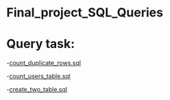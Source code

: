 # Final_project_SQL_Queries

# Query task:

-[count_duplicate_rows.sql](https://github.com/MahedeiHasan/AIQUEST_Final_project_SQL_Queries/blob/main/count_duplicate_rows.sql)

-[count_users_table.sql](https://github.com/MahedeiHasan/AIQUEST_Final_project_SQL_Queries/blob/main/count_users_table.sql)

-[create_two_table.sql](https://github.com/MahedeiHasan/AIQUEST_Final_project_SQL_Queries/blob/main/create_two_table.sql)

